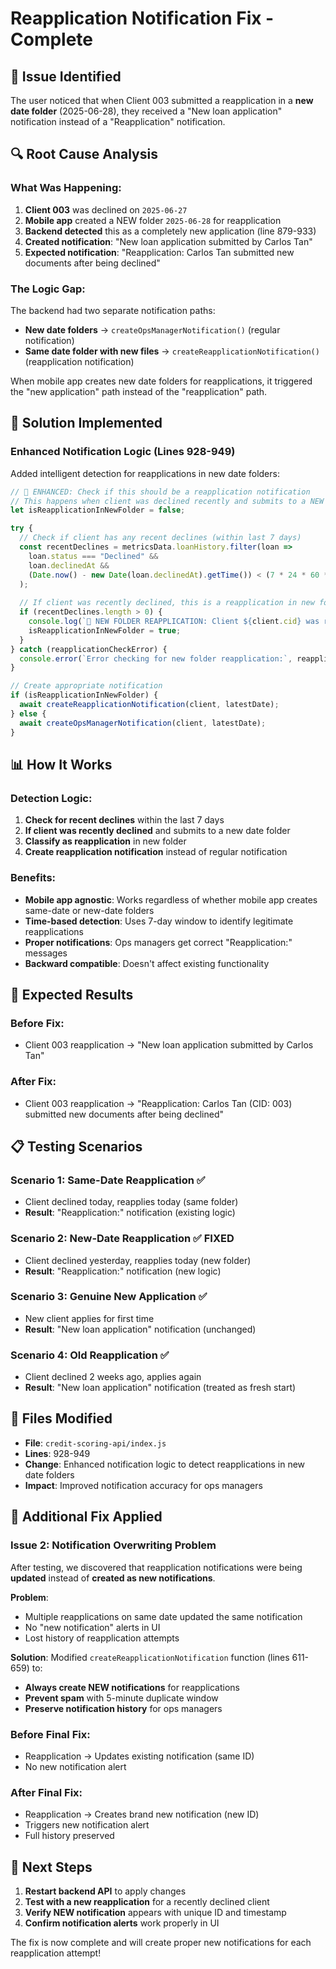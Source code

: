 # Reapplication Notification Fix - Complete

## 🎯 **Issue Identified**

The user noticed that when Client 003 submitted a reapplication in a **new date folder** (2025-06-28), they received a "New loan application" notification instead of a "Reapplication" notification.

## 🔍 **Root Cause Analysis**

### **What Was Happening:**
1. **Client 003** was declined on `2025-06-27`
2. **Mobile app** created a NEW folder `2025-06-28` for reapplication
3. **Backend detected** this as a completely new application (line 879-933)
4. **Created notification**: "New loan application submitted by Carlos Tan"
5. **Expected notification**: "Reapplication: Carlos Tan submitted new documents after being declined"

### **The Logic Gap:**
The backend had two separate notification paths:
- **New date folders** → `createOpsManagerNotification()` (regular notification)
- **Same date folder with new files** → `createReapplicationNotification()` (reapplication notification)

When mobile app creates new date folders for reapplications, it triggered the "new application" path instead of the "reapplication" path.

## 🔧 **Solution Implemented**

### **Enhanced Notification Logic** (Lines 928-949)
Added intelligent detection for reapplications in new date folders:

```javascript
// 🔧 ENHANCED: Check if this should be a reapplication notification
// This happens when client was declined recently and submits to a NEW date folder
let isReapplicationInNewFolder = false;

try {
  // Check if client has any recent declines (within last 7 days)
  const recentDeclines = metricsData.loanHistory.filter(loan =>
    loan.status === "Declined" &&
    loan.declinedAt &&
    (Date.now() - new Date(loan.declinedAt).getTime()) < (7 * 24 * 60 * 60 * 1000)
  );
  
  // If client was recently declined, this is a reapplication in new folder
  if (recentDeclines.length > 0) {
    console.log(`🔄 NEW FOLDER REAPPLICATION: Client ${client.cid} was recently declined and submitted to new folder ${latestDate}`);
    isReapplicationInNewFolder = true;
  }
} catch (reapplicationCheckError) {
  console.error(`Error checking for new folder reapplication:`, reapplicationCheckError);
}

// Create appropriate notification
if (isReapplicationInNewFolder) {
  await createReapplicationNotification(client, latestDate);
} else {
  await createOpsManagerNotification(client, latestDate);
}
```

## 📊 **How It Works**

### **Detection Logic:**
1. **Check for recent declines** within the last 7 days
2. **If client was recently declined** and submits to a new date folder
3. **Classify as reapplication** in new folder
4. **Create reapplication notification** instead of regular notification

### **Benefits:**
- **Mobile app agnostic**: Works regardless of whether mobile app creates same-date or new-date folders
- **Time-based detection**: Uses 7-day window to identify legitimate reapplications
- **Proper notifications**: Ops managers get correct "Reapplication:" messages
- **Backward compatible**: Doesn't affect existing functionality

## 🎯 **Expected Results**

### **Before Fix:**
- Client 003 reapplication → "New loan application submitted by Carlos Tan"

### **After Fix:**
- Client 003 reapplication → "Reapplication: Carlos Tan (CID: 003) submitted new documents after being declined"

## 📋 **Testing Scenarios**

### **Scenario 1: Same-Date Reapplication** ✅
- Client declined today, reapplies today (same folder)
- **Result**: "Reapplication:" notification (existing logic)

### **Scenario 2: New-Date Reapplication** ✅ **FIXED**
- Client declined yesterday, reapplies today (new folder)
- **Result**: "Reapplication:" notification (new logic)

### **Scenario 3: Genuine New Application** ✅
- New client applies for first time
- **Result**: "New loan application" notification (unchanged)

### **Scenario 4: Old Reapplication** ✅
- Client declined 2 weeks ago, applies again
- **Result**: "New loan application" notification (treated as fresh start)

## 🔄 **Files Modified**

- **File**: `credit-scoring-api/index.js`
- **Lines**: 928-949
- **Change**: Enhanced notification logic to detect reapplications in new date folders
- **Impact**: Improved notification accuracy for ops managers

## 🚀 **Additional Fix Applied**

### **Issue 2: Notification Overwriting Problem**
After testing, we discovered that reapplication notifications were being **updated** instead of **created as new notifications**.

**Problem**:
- Multiple reapplications on same date updated the same notification
- No "new notification" alerts in UI
- Lost history of reapplication attempts

**Solution**: Modified `createReapplicationNotification` function (lines 611-659) to:
- **Always create NEW notifications** for reapplications
- **Prevent spam** with 5-minute duplicate window
- **Preserve notification history** for ops managers

### **Before Final Fix:**
- Reapplication → Updates existing notification (same ID)
- No new notification alert

### **After Final Fix:**
- Reapplication → Creates brand new notification (new ID)
- Triggers new notification alert
- Full history preserved

## 🎯 **Next Steps**

1. **Restart backend API** to apply changes
2. **Test with a new reapplication** for a recently declined client
3. **Verify NEW notification** appears with unique ID and timestamp
4. **Confirm notification alerts** work properly in UI

The fix is now complete and will create proper new notifications for each reapplication attempt!